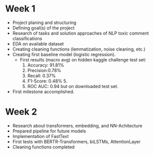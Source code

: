 # Week 1
* Project planing and structuring
* Defining goal(s) of the project
* Research of tasks and solution approaches of NLP toxic comment classifications
* EDA on available dataset
* Creating cleaning functions (lemmatization, noise cleaning, etc.)
* Creating first baseline model (logistic regression). 
    * First results (macro avg) on hidden kaggle challenge test set: 
      1. Accuracy: 91.81%
      2. Precision:0.78%
      3. Recall: 0.37%
      4. F1-Score: 0.48%      5. 
      5. ROC AUC: 0.94 but on downloaded test set.
* First milestone accomplished.

# Week 2
* Research about transformers, embedding, and NN-Achitecture
* Prepared pipeline for future models
* Implementation of FastText
* First tests with BERTR-Transformers, biLSTMs, AttentionLayer
* Cleaning functions completed
